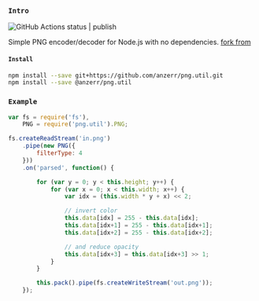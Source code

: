 ### `Intro`
![GitHub Actions status | publish](https://github.com/anzerr/png.util/workflows/publish/badge.svg)

Simple PNG encoder/decoder for Node.js with no dependencies. [fork from](https://github.com/lukeapage/pngjs)

#### `Install`
``` bash
npm install --save git+https://github.com/anzerr/png.util.git
npm install --save @anzerr/png.util
```

### `Example`
```javascript
var fs = require('fs'),
    PNG = require('png.util').PNG;

fs.createReadStream('in.png')
    .pipe(new PNG({
        filterType: 4
    }))
    .on('parsed', function() {

        for (var y = 0; y < this.height; y++) {
            for (var x = 0; x < this.width; x++) {
                var idx = (this.width * y + x) << 2;

                // invert color
                this.data[idx] = 255 - this.data[idx];
                this.data[idx+1] = 255 - this.data[idx+1];
                this.data[idx+2] = 255 - this.data[idx+2];

                // and reduce opacity
                this.data[idx+3] = this.data[idx+3] >> 1;
            }
        }

        this.pack().pipe(fs.createWriteStream('out.png'));
    });
```
